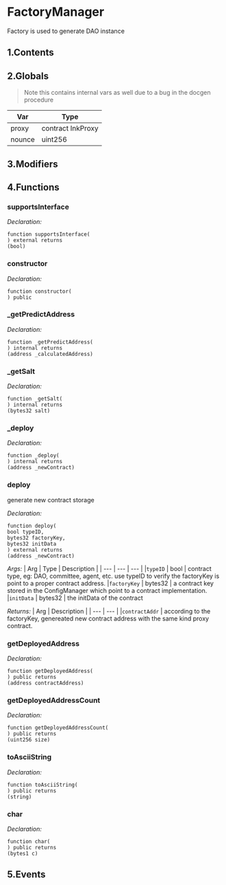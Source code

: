 # FactoryManager


Factory is used to generate DAO instance


## 1.Contents
<!-- START doctoc -->
<!-- END doctoc -->

## 2.Globals

> Note this contains internal vars as well due to a bug in the docgen procedure

| Var | Type |
| --- | --- |
| proxy | contract InkProxy |
| nounce | uint256 |

## 3.Modifiers

## 4.Functions

### supportsInterface



*Declaration:*
```solidity
function supportsInterface(
) external returns
(bool)
```




### constructor



*Declaration:*
```solidity
function constructor(
) public
```




### _getPredictAddress



*Declaration:*
```solidity
function _getPredictAddress(
) internal returns
(address _calculatedAddress)
```




### _getSalt



*Declaration:*
```solidity
function _getSalt(
) internal returns
(bytes32 salt)
```




### _deploy



*Declaration:*
```solidity
function _deploy(
) internal returns
(address _newContract)
```




### deploy
generate new contract storage



*Declaration:*
```solidity
function deploy(
bool typeID,
bytes32 factoryKey,
bytes32 initData
) external returns
(address _newContract)
```

*Args:*
| Arg | Type | Description |
| --- | --- | --- |
|`typeID` | bool | contract type, eg: DAO, committee, agent, etc. use typeID to verify the factoryKey is point to a proper contract address.
|`factoryKey` | bytes32 | a contract key stored in the ConfigManager which point to a contract implementation.
|`initData` | bytes32 | the initData of the contract

*Returns:*
| Arg | Description |
| --- | --- |
|`contractAddr` | according to the factoryKey, genereated new contract address with the same kind proxy contract.

### getDeployedAddress



*Declaration:*
```solidity
function getDeployedAddress(
) public returns
(address contractAddress)
```




### getDeployedAddressCount



*Declaration:*
```solidity
function getDeployedAddressCount(
) public returns
(uint256 size)
```




### toAsciiString



*Declaration:*
```solidity
function toAsciiString(
) public returns
(string)
```




### char



*Declaration:*
```solidity
function char(
) public returns
(bytes1 c)
```




## 5.Events
